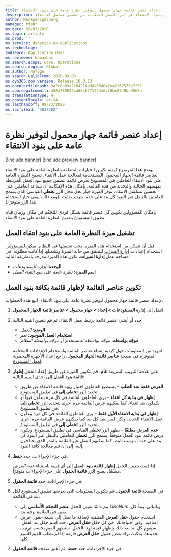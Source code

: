 ```yaml
---
title: إعداد عنصر قائمة جهاز محمول لتوفير نظرة عامة على بنود الانتقاء
description: يوضح هذا الموضوع كيف يمكن التحديد وقت ظهور قائمة تتضمن جميع بنود العمل للعاملين في المستودع الذين يقومون بمعالجة عمل المستودع على جهاز محمول. قد تكون هذه الإمكانية مفيدة للعاملين في المستودع الذين يحتاجون في أغلب الأحيان إلى نظرة عامة على بنود الانتقاء في أمر العمل لتمكينه من تحسين تسلسل الانتقاء.
author: MarkusFogelberg
manager: tfehr
ms.date: 09/03/2020
ms.topic: article
ms.prod: ''
ms.service: dynamics-ax-applications
ms.technology: ''
audience: Application User
ms.reviewer: kamaybac
ms.search.scope: Core, Operations
ms.search.region: Global
ms.author: mafoge
ms.search.validFrom: 2020-09-03
ms.dyn365.ops.version: Release 10.0.13
ms.openlocfilehash: 3a2c8a69a2c64214a38a654042ea2f62575e7f52
ms.sourcegitcommit: a52a789044ca66c6771224a6cf0be8749bc99e5a
ms.translationtype: HT
ms.contentlocale: ar-SA
ms.lasthandoff: 09/23/2020
ms.locfileid: "3837302"
---
```

# <a name="set-up-a-mobile-device-menu-item-to-provide-a-pick-line-overview"></a>إعداد عنصر قائمة جهاز محمول لتوفير نظرة عامة على بنود الانتقاء

[!include [banner](../includes/banner.md)]
[!include [preview banner](../includes/preview-banner.md)]

يوضح هذا الموضوع كيفية تكوين الخيارات المتعلقة بالنظرة العامة على بنود الانتقاء لعناصر قائمة الجهاز المحمول المستخدمة لمعالجة عمل الانتقاء. تسمح النظرة العامة على بنود الانتقاء للعاملين في المستودع بعرض قائمة تتضمن جميع بنود العمل المرتبطة بمهمتهم الحالية والتحديد من هذه القائمة. بإمكان هذه الإمكانية أن تساعد العاملين على تحسين تسلسل الانتقاء. توفر الميزة خيار تحل محل الزر **تخطي** القياسي الذي يسمح للعاملين بالتنقل عبر البنود كل بند على حدة، بترتيب ثابت. (ومع ذلك، يبقى خيار استخدام هذا الزر متوفرًا.)

بإمكان المسؤولين تكوين كل عنصر قائمة بشكل فردي للتحكم في مكان وزمان قيام تطبيق المستودع بتقديم النظرة العامة على بنود الانتقاء.

## <a name="turn-on-the-work-pick-line-overview-feature"></a>تشغيل ميزة النظرة العامة على بنود انتقاء العمل

قبل أن تتمكن من استخدام هذه الميزة، يجب تشغيلها في النظام. يمكن للمسؤولين استخدام إعدادات [إدارة الميزات](../../fin-ops-core/fin-ops/get-started/feature-management/feature-management-overview.md) للتحقق من حالة الميزة وتشغيلها إذا كانت مطلوبة. في مساحة عمل **إدارة الميزات**، تكون هذه الميزة مدرجة بالطريقة التالية:

- **الوحدة:** _إدارة المستودعات_
- **اسم الميزة:** _نظرة عامة على بنود انتقاء العمل_

## <a name="configure-menu-items-to-show-a-list-of-all-work-lines"></a>تكوين عناصر القائمة لإظهار قائمة بكافة بنود العمل

لإعداد عنصر قائمة جهاز محمول لتوفير نظرة عامة على بنود الانتقاء، اتبع هذه الخطوات.

1. انتقل إلى **إدارة المستودعات \> إعداد \> جهاز محمول \> عناصر قائمة الجهاز المحمول**.
1. حدد أو أنشئ عنصر قائمة يرتبط بعمل الانتقاء، ثم قم بتعيين القيم التالية:

    - **الوضع:** *العمل*
    - **استخدام العمل الموجود:** *نعم*
    - **موجّه بواسطة:** *موجّه بواسطة المستخدم* أو *موجّه بواسطة النظام*

    لمزيد من المعلومات حول كيفية إنشاء عناصر القائمة واستخدام الإعدادات المختلفة المتوفرة في صفحة **عناصر قائمة الجهاز المحمول**، راجع [إعداد الأجهزة المحمولة لعمل المستودع](configure-mobile-devices-warehouse.md).

1. على علامة التبويب السريعة **عام**، قم بتكوين الميزة عن طريق إعداد الحقل **إظهار قائمة بنود العمل** إلى إحدى القيم التالية:

    - **العرض فقط عند الطلب** – يستطيع العاملون اختيار رؤية قائمة الانتقاء عن طريق تحديد الزر  **تخطي إلى** في تطبيق المستودع.
    - **إظهار في بداية كل انتقاء** – يرى العاملون القائمة في كل مرة يبدأون فيها أو يكملون بند انتقاء. كما يمكنهم عرض القائمة مرة أخرى بتحديد الزر **تخطي إلى** في تطبيق المستودع.
    - **إظهار في بداية الانتقاء الأول فقط** – يري العاملون القائمة في كل مرة يبدأون عمل الانتقاء الجديد، ولكن ليس بعد كل بند كما يمكنهم عرض القائمة مرة أخرى بتحديد الزر **تخطي إلى** في تطبيق المستودع.
    - **عدم العرض مطلقًا** – يظهر الزر **تخطي** القياسي في تطبيق المستودع، ويكون عرض قائمة بنود العمل متوقفًا. يسمح الزر **تخطي** للعاملين بالتنقل عبر البنود كل بند على حدة، بترتيب ثابت.‬ كما يمكنهم التنقل عبر القائمة بالقدر الذي يحتاجون إليه، إلى أن تتم معالجة كافة البنود.

1. في جزء الإجراءات، حدد **حفظ**.

    إذا قمت بتعيين الحقل **إظهار قائمة بنود العمل** إلى أي قيمة  باستثناء *عدم العرض مطلقًا*، يصبح الزر **قائمة الحقول** على جزء الإجراءات متوفرًا.

1. في جزء الإجراءات، حدد **قائمة الحقول**.
1. في الصفحة **قائمة الحقول**، قم بتكوين المعلومات التي يعرضها تطبيق المستودع لكل بند في القائمة.

    - يتم دائمًا تعيين الحقل **عنصر التحكم الأساسي** إلى *LineNum*. وبالتالي، يبدأ كل صف في القائمة برقم بند.
    - استخدم حقول **حقل العرض** المتبقية لإضافة ما يصل إلى سبعة حقول عرض إضافية، وفق احتياجاتك. في كل حقل **حقل العرض**، حدد اسم حقل بند العمل. سيقوم كل بند بعد ذلك بإظهار قيمة لهذا الحقل. ستظهر القيم بحسب ترتيب تحديدها. يمكنك ترك بعض حقول **حقل العرض** فارغة إذا لم تطلب القيم السبع كلها.

1. في جزء الإجراءات، حدد **حفظ**، ثم أغلق صفحة **قائمة الحقول**.
